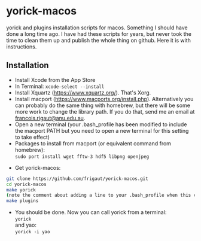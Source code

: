 # yorick-macos
yorick and plugins installation scripts for macos. Something I should have done a long time ago. I have had these scripts for years, but never took the time to clean them up and publish the whole thing on github. Here it is with instructions.

## Installation

- Install Xcode from the App Store
- In Terminal: `xcode-select --install`
- Install Xquartz (https://www.xquartz.org/). That's Xorg.
- Install macport (https://www.macports.org/install.php). Alternatively you can probably do the same thing with homebrew, but there will be some more work to change the library path. If you do that, send me an email at francois.rigaut@anu.edu.au.
- Open a new terminal (your .bash_profile has been modified to include the macport PATH but you need to open a new terminal for this setting to take effect)
- Packages to install from macport (or equivalent command from homebrew):  
`sudo port install wget fftw-3 hdf5 libpng openjpeg`
* Get yorick-macos:
```bash
git clone https://github.com/frigaut/yorick-macos.git
cd yorick-macos
make yorick
(note the comment about adding a line to your .bash_profile when this command is done)
make plugins
```
* You should be done. Now you can call yorick from a terminal:  
`yorick`  
and yao:  
`yorick -i yao`
